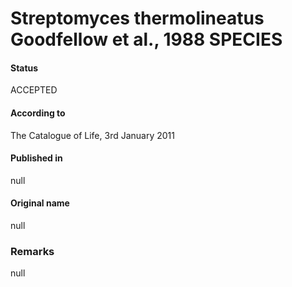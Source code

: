 # Streptomyces thermolineatus Goodfellow et al., 1988 SPECIES

#### Status
ACCEPTED

#### According to
The Catalogue of Life, 3rd January 2011

#### Published in
null

#### Original name
null

### Remarks
null